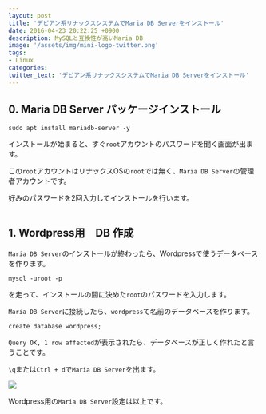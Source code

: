 ```yaml
---
layout: post
title: 'デビアン系リナックスシステムでMaria DB Serverをインストール'
date: 2016-04-23 20:22:25 +0900
description: MySQLと互換性が高いMaria DB
image: '/assets/img/mini-logo-twitter.png'
tags:
- Linux
categories:
twitter_text: 'デビアン系リナックスシステムでMaria DB Serverをインストール'
---
```


## 0. Maria DB Server パッケージインストール

```
sudo apt install mariadb-server -y
```

インストールが始まると、すぐ`root`アカウントのパスワードを聞く画面が出ます。

この`root`アカウントはリナックスOSの`root`では無く、`Maria DB Server`の管理者アカウントです。

好みのパスワードを2回入力してインストールを行います。

<a href="http://minibrary.com/blogimg/img20160417-004.png" data-lightbox="21"><img src="http://minibrary.com/blogimg/img20160417-004.png" alt="" /></a>

## 1. Wordpress用　DB 作成

`Maria DB Server`のインストールが終わったら、Wordpressで使うデータベースを作ります。

```
mysql -uroot -p
```

を走って、インストールの間に決めた`root`のパスワードを入力します。

`Maria DB Server`に接続したら、`wordpress`て名前のデータベースを作ります。

```
create database wordpress;
```

`Query OK, 1 row affected`が表示されたら、データベースが正しく作れたと言うことです。

`\q`または`Ctrl + d`で`Maria DB Server`を出ます。

<a href="http://minibrary.com/blogimg/img20160417-005.png" data-lightbox="21"><img src="http://minibrary.com/blogimg/img20160417-005.png"></a>

Wordpress用の`Maria DB Server`設定は以上です。
